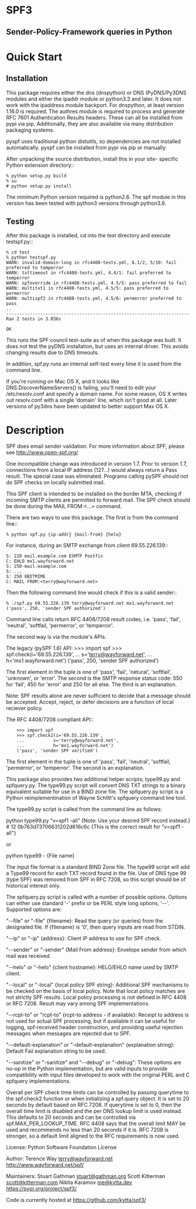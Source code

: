 SPF3
====

Sender-Policy-Framework queries in Python
-----------------------------------------

Quick Start
===========

Installation
------------
This package requires either the dns (dnspython) or DNS (PyDNS/Py3DNS modules
and either the ipaddr module or python3.3 and later.  It does not work with
the ipaddress module backport.  For dnspython, at least version 1.16.0 is
required.  The authres module is required to process and generate RFC 7601
Authentication Results headers.  These can all be installed from pypi via pip.
Additionally, they are also available via many distribution packaging systems.

pyspf uses traditional python distutils, so dependencies are not installed
automatically.  pyspf can be installed from pypi via pip or manually:

After unpacking the source distribution, install this in your site-
specific Python extension directory::

	% python setup.py build
	% su
	# python setup.py install

The minimum Python version required is python2.6.  The spf module in this
version has been tested with python3 versions through python3.8.

Testing
-------
After this package is installed, cd into the test directory and
execute testspf.py::

    % cd test
    % python testspf.py
    WARN: invalid-domain-long in rfc4408-tests.yml, 8.1/2, 5/10: fail preferred to temperror
    WARN: txttimeout in rfc4408-tests.yml, 4.4/1: fail preferred to temperror
    WARN: spfoverride in rfc4408-tests.yml, 4.5/5: pass preferred to fail
    WARN: multitxt1 in rfc4408-tests.yml, 4.5/5: pass preferred to permerror
    WARN: multispf2 in rfc4408-tests.yml, 4.5/6: permerror preferred to pass
    ..
    ----------------------------------------------------------------------
    Ran 2 tests in 3.036s

    OK

This runs the SPF council test-suite as of when this package was built.
It does not test the pyDNS installation, but uses an internal driver.
This avoids changing results due to DNS timeouts.

In addition, spf.py runs an internal self-test every time it is used from the
command line.

If you're running on Mac OS X, and it looks like DNS.DiscoverNameServers()
is failing, you'll need to edit your /etc/resolv.conf and specify a
domain name.  For some reason, OS X writes out resolv.conf with a single
'domain' line, which isn't good at all.  Later versions of py3dns have been
updated to better support Max OS X.


Description
===========
SPF does email sender validation.  For more information about SPF,
please see http://www.open-spf.org/

One incompatible change was introduced in version 1.7.  Prior to version 1.7,
connections from a local IP address (127...) would always return a Pass 
result.  The special case was eliminated.  Programs calling pySPF should not
do SPF checks on locally submitted mail.

This SPF client is intended to be installed on the border MTA, checking
if incoming SMTP clients are permitted to forward mail.  The SPF check
should be done during the MAIL FROM:<...> command.

There are two ways to use this package.  The first is from the command
line::

	% python spf.py {ip-addr} {mail-from} {helo}

For instance, during an SMTP exchange from client 69.55.226.139::

	S: 220 mail.example.com ESMTP Postfix
	C: EHLO mx1.wayforward.net
	S: 250-mail.example.com
	S: ...
	S: 250 8BITMIME
	C: MAIL FROM:<terry@wayforward.net>

Then the following command line would check if this is a valid sender::

	% ./spf.py 69.55.226.139 terry@wayforward.net mx1.wayforward.net ('pass', 250, 'sender SPF authorized')

Command line calls return RFC 4408/7208 result codes, i.e. 'pass', 'fail',
'neutral', 'softfail, 'permerror', or 'temperror'.

The second way is via the module's APIs.

The legacy (pySPF 1.6) API:
	>>> import spf
	>>> spf.check(i='69.55.226.139',
	...           s='terry@wayforward.net',
	...           h='mx1.wayforward.net')
	('pass', 250, 'sender SPF authorized')

The first element in the tuple is one of 'pass', 'fail', 'netural', 'softfail',
'unknown', or 'error'.  The second is the SMTP response status code: 550 for 
'fail', 450 for 'error' and 250 for all else.  The third is an explanation.

Note: SPF results alone are never sufficient to decide that a message should be
accepted.  Accept, reject, or defer decisions are a function of local reciever
policy.

The RFC 4408/7208 compliant API::

        >>> import spf
        >>> spf.check2(i='69.55.226.139',
        ...           s='terry@wayforward.net',
        ...           h='mx1.wayforward.net')
        ('pass', 'sender SPF verified')

The first element in the tuple is one of 'pass', 'fail', 'neutral', 'softfail,
'permerror', or 'temperror'.  The second is an explanation.

This package also provides two additional helper scripts; type99.py and 
spfquery.py.  The type99.py script will convert DNS TXT strings to a binary 
equivalent suitable for use in a BIND zone file.  The spfquery.py script is a
Python reimplementination of Wayne Schlitt's spfquery command line tool.

The type99.py script is called from the command line as follows:

python type99.py "v=spf1 -all" {Note: Use your desired SPF record instead.}
\# 12 0b763d73706631202d616c6c {This is the correct result for "v=spf1 -all"}

or 

python type99 - {File name}

The input file format is a standard BIND Zone file.  The type99 script will add
a Type99 record for each TXT record found in the file.  Use of DNS type 99
(type SPF) was removed from SPF in RFC 7208, so this script should be of
historical interest only.

The spfquery.py script is called with a number of possible options.  Options can
either use standard '-' prefix or be PERL style long options, '--'.  Supported
options are:

"--file" or "-file" {filename}: Read the query (or queries) from the designated 
    file.  If {filename} is '0', then query inputs are read from STDIN.

 "--ip" or "-ip" {address}: Client IP address to use for SPF check.


"--sender" or "-sender" {Mail From address}: Envelope sender from which mail was
    received.

"--helo" or "-helo" {client hostname}: HELO/EHLO name used by SMTP client.

"--local" or "-local" {local policy SPF string}: Additional SPF mechanisms to be
    checked on the basis of local policy.  Note that local policy matches are 
    not strictly SPF results.  Local policy processing is not defined in RFC 
    4408 or RFC 7208.  Result may vary among SPF implementations.

"--rcpt-to" or "rcpt-to" {rcpt-to address - if available}: Receipt to address is
    not used for actual SPF processing, but if available it can be useful for 
    logging, spf-received header construction, and providing useful rejection
    messages when messages are rejected due to SPF.

"--default-explanation" or "-default-explanation" {explanation string}: Default
    Fail explanation string to be used.

"--sanitize" or "-sanitize" and "--debug" or "-debug": These options are no-op
    in the Python implementation, but are valid inputs to provide compatibliity
    with input files developed to work with the original PERL and C spfquery
    implementations.

Overall per SPF check time limits can be controlled by passing querytime
to the spf.check2 function or when initializing a spf.query object.
It is set to 20 seconds by default based on RFC 7208.  If querytime is set to
0, then the overall time limit is disabled and the per DNS lookup limit is used
instead.  This defaults to 20 seconds and can be controlled via
spf.MAX_PER_LOOKUP_TIME.  RFC 4408 says that the overall limit MAY be used and
recommends no less than 20 seconds if it is. RFC 7208 is stronger, so a
default limit aligned to the RFC requirements is now used.

License: Python Software Foundation License

Author:
Terence Way terry@wayforward.net
http://www.wayforward.net/spf/

Maintainers:
Stuart Gathman stuart@gathman.org
Scott Kitterman scott@kitterman.com
Nikita Karamov me@kytta.dev
https://pypi.org/project/spf3/

Code is currently hosted at https://github.com/kytta/spf3/

